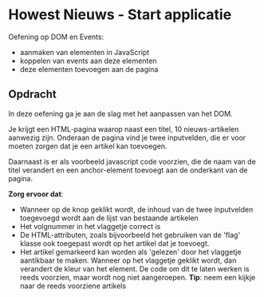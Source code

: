 # Howest Nieuws - Start applicatie
Oefening op DOM en Events: 
- aanmaken van elementen in JavaScript
- koppelen van events aan deze elementen
- deze elementen toevoegen aan de pagina

## Opdracht
In deze oefening ga je aan de slag met het aanpassen van het DOM.

Je krijgt een HTML-pagina waarop naast een titel, 10 nieuws-artikelen aanwezig zijn. Onderaan de pagina vind je twee inputvelden, die er voor moeten zorgen dat je een artikel kan toevoegen. 

Daarnaast is er als voorbeeld javascript code voorzien, die de naam van de titel verandert en een anchor-element toevoegt aan de onderkant van de pagina.

**Zorg ervoor dat**:
* Wanneer op de knop geklikt wordt, de inhoud van de twee inputvelden toegevoegd wordt aan de lijst van bestaande artikelen
* Het volgnummer in het vlaggetje correct is
* De HTML-attributen, zoals bijvoorbeeld het gebruiken van de 'flag' klasse ook toegepast wordt op het artikel dat je toevoegt. 
* Het artikel gemarkeerd kan worden als 'gelezen' door het vlaggetje aantikbaar te maken. Wanneer op het vlaggetje geklikt wordt, dan verandert de kleur van het element. De code om dit te laten werken is reeds voorzien, maar wordt nog niet aangeroepen. **Tip**: neem een kijkje naar de reeds voorziene artikels

